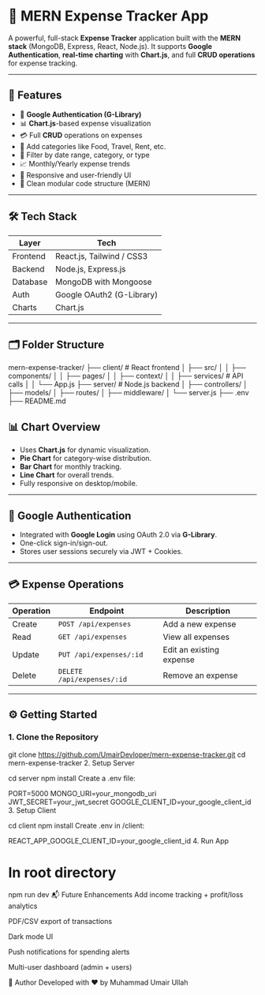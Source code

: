 # 💸 MERN Expense Tracker App

A powerful, full-stack **Expense Tracker** application built with the **MERN stack** (MongoDB, Express, React, Node.js). It supports **Google Authentication**, **real-time charting** with **Chart.js**, and full **CRUD operations** for expense tracking.

---

## 🚀 Features

- 🔐 **Google Authentication (G-Library)**  
- 📊 **Chart.js**-based expense visualization  
- 💳 Full **CRUD** operations on expenses  
- 🧾 Add categories like Food, Travel, Rent, etc.  
- 📆 Filter by date range, category, or type  
- 📈 Monthly/Yearly expense trends  
- 💠 Responsive and user-friendly UI  
- 🧱 Clean modular code structure (MERN)

---

## 🛠️ Tech Stack

| Layer      | Tech                          |
|------------|-------------------------------|
| Frontend   | React.js, Tailwind / CSS3     |
| Backend    | Node.js, Express.js           |
| Database   | MongoDB with Mongoose         |
| Auth       | Google OAuth2 (G-Library)     |
| Charts     | Chart.js                      |

---

## 🗂️ Folder Structure

mern-expense-tracker/
├── client/ # React frontend
│ ├── src/
│ │ ├── components/
│ │ ├── pages/
│ │ ├── context/
│ │ ├── services/ # API calls
│ │ └── App.js
├── server/ # Node.js backend
│ ├── controllers/
│ ├── models/
│ ├── routes/
│ ├── middleware/
│ └── server.js
├── .env
├── README.md



## 📊 Chart Overview

- Uses **Chart.js** for dynamic visualization.
- **Pie Chart** for category-wise distribution.
- **Bar Chart** for monthly tracking.
- **Line Chart** for overall trends.
- Fully responsive on desktop/mobile.

---

## 🔐 Google Authentication

- Integrated with **Google Login** using OAuth 2.0 via **G-Library**.
- One-click sign-in/sign-out.
- Stores user sessions securely via JWT + Cookies.

---

## 💳 Expense Operations

| Operation | Endpoint              | Description              |
|-----------|-----------------------|--------------------------|
| Create    | `POST /api/expenses`  | Add a new expense        |
| Read      | `GET /api/expenses`   | View all expenses        |
| Update    | `PUT /api/expenses/:id` | Edit an existing expense |
| Delete    | `DELETE /api/expenses/:id` | Remove an expense     |

---

## ⚙️ Getting Started

### 1. Clone the Repository


git clone https://github.com/UmairDevloper/mern-expense-tracker.git
cd mern-expense-tracker
2. Setup Server

cd server
npm install
Create a .env file:


PORT=5000
MONGO_URI=your_mongodb_uri
JWT_SECRET=your_jwt_secret
GOOGLE_CLIENT_ID=your_google_client_id
3. Setup Client

cd client
npm install
Create .env in /client:


REACT_APP_GOOGLE_CLIENT_ID=your_google_client_id
4. Run App

# In root directory
npm run dev
📬 Future Enhancements
Add income tracking + profit/loss analytics

PDF/CSV export of transactions

Dark mode UI

Push notifications for spending alerts

Multi-user dashboard (admin + users)

🙌 Author
Developed with ❤️ by Muhammad Umair Ullah

